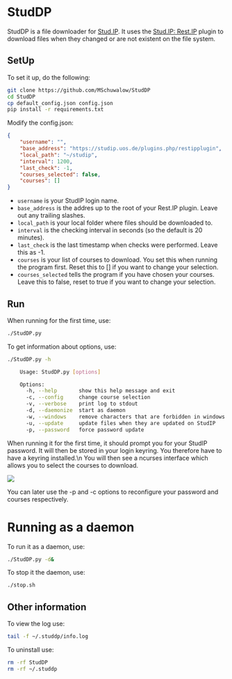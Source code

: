 # StudDP
StudDP is a file downloader for [Stud.IP](http://studip.de/). It uses the
[Stud.IP: Rest.IP](http://studip.github.io/studip-rest.ip/) plugin to download files
when they changed or are not existent on the file system.

## SetUp

To set it up, do the following:

```sh
git clone https://github.com/MSchuwalow/StudDP
cd StudDP
cp default_config.json config.json
pip install -r requirements.txt
```

Modify the config.json:
```json
{
    "username": "",
    "base_address": "https://studip.uos.de/plugins.php/restipplugin",
    "local_path": "~/studip",
    "interval": 1200,
    "last_check": -1,
    "courses_selected": false,
    "courses": []
}
```

* `username` is your StudIP login name.
* `base_address` is the addres up to the root of your Rest.IP plugin. Leave out any trailing slashes.
* `local_path` is your local folder where files should be downloaded to.
* `interval` is the checking interval in seconds (so the default is 20 minutes).
* `last_check` is the last timestamp when checks were performed. Leave this as -1.
* `courses` is your list of courses to download. You set this when running the program first. Reset this to [] if you want to change your selection.
* `courses_selected` tells the program if you have chosen your courses. Leave this to false, reset to true if you want to change your selection.

## Run

When running for the first time, use:

```sh
./StudDP.py
```

To get information about options, use:

```sh
./StudDP.py -h

    Usage: StudDP.py [options]

    Options:
      -h, --help       show this help message and exit
      -c, --config     change course selection
      -v, --verbose    print log to stdout
      -d, --daemonize  start as daemon
      -w, --windows    remove characters that are forbidden in windows paths
      -u, --update     update files when they are updated on StudIP
      -p, --password   force password update
```

When running it for the first time, it should prompt you for your StudIP password. It will then be stored in your login keyring. You therefore have to have
a keyring installed.\n
You will then see a ncurses interface which allows you to select the courses to download.

![](https://cdn.rawgit.com/MSchuwalow/StudDP/develop/Screenshots/Curses.png)

You can later use the -p and -c options to reconfigure your password and courses respectively.

# Running as a daemon 

To run it as a daemon, use:

```sh
./StudDP.py -d&
```

To stop it the daemon, use:

```sh
./stop.sh
```

## Other information

To view the log use:

```sh
tail -f ~/.studdp/info.log
```

To uninstall use:

```sh
rm -rf StudDP
rm -rf ~/.studdp
```
